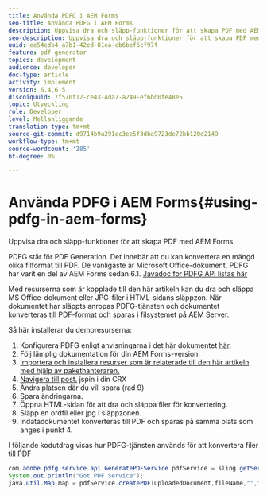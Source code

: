 ```yaml
---
title: Använda PDFG i AEM Forms
seo-title: Använda PDFG i AEM Forms
description: Uppvisa dra och släpp-funktioner för att skapa PDF med AEM Forms
seo-description: Uppvisa dra och släpp-funktioner för att skapa PDF med AEM Forms
uuid: ee54edb4-a7b1-42ed-81ea-cb6bef6cf97f
feature: pdf-generator
topics: development
audience: developer
doc-type: article
activity: implement
version: 6.4,6.5
discoiquuid: 7f570f12-ce43-4da7-a249-ef6bd0fe48e5
topic: Utveckling
role: Developer
level: Mellanliggande
translation-type: tm+mt
source-git-commit: d9714b9a291ec3ee5f3dba9723de72bb120d2149
workflow-type: tm+mt
source-wordcount: '285'
ht-degree: 0%

---
```



# Använda PDFG i AEM Forms{#using-pdfg-in-aem-forms}

Uppvisa dra och släpp-funktioner för att skapa PDF med AEM Forms

PDFG står för PDF Generation. Det innebär att du kan konvertera en mängd olika filformat till PDF. De vanligaste är Microsoft Office-dokument. PDFG har varit en del av AEM Forms sedan 6.1.
[Javadoc for PDFG API listas här](https://helpx.adobe.com/experience-manager/6-3/forms/using/aem-document-services-programmatically.html#PDFGeneratorService)

Med resurserna som är kopplade till den här artikeln kan du dra och släppa MS Office-dokument eller JPG-filer i HTML-sidans släppzon. När dokumentet har släppts anropas PDFG-tjänsten och dokumentet konverteras till PDF-format och sparas i filsystemet på AEM Server.

Så här installerar du demoresurserna:

1. Konfigurera PDFG enligt anvisningarna i det här dokumentet [här](https://helpx.adobe.com/experience-manager/6-4/forms/using/install-configure-pdf-generator.html).
1. Följ lämplig dokumentation för din AEM Forms-version.
1. [Importera och installera resurser som är relaterade till den här artikeln med hjälp av pakethanteraren.](assets/createpdfgdemov2.zip)
1. [Navigera till post.](http://localhost:4502/apps/AemFormsSamples/components/createPDF/POST.jsp) jspin i din CRX
1. Ändra platsen där du vill spara (rad 9)
1. Spara ändringarna.
1. Öppna HTML-sidan [](http://localhost:4502/content/DocumentServices/CreatePDFG.html) för att dra och släppa filer för konvertering.
1. Släpp en ordfil eller jpg i släppzonen.
1. Indatadokumentet konverteras till PDF och sparas på samma plats som anges i punkt 4.

I följande kodutdrag visas hur PDFG-tjänsten används för att konvertera filer till PDF

```java
com.adobe.pdfg.service.api.GeneratePDFService pdfService = sling.getService(com.adobe.pdfg.service.api.GeneratePDFService.class);
System.out.println("Got PDF Service");
java.util.Map map = pdfService.createPDF(uploadedDocument,fileName,"","Standard","No Security", null, null);
```

